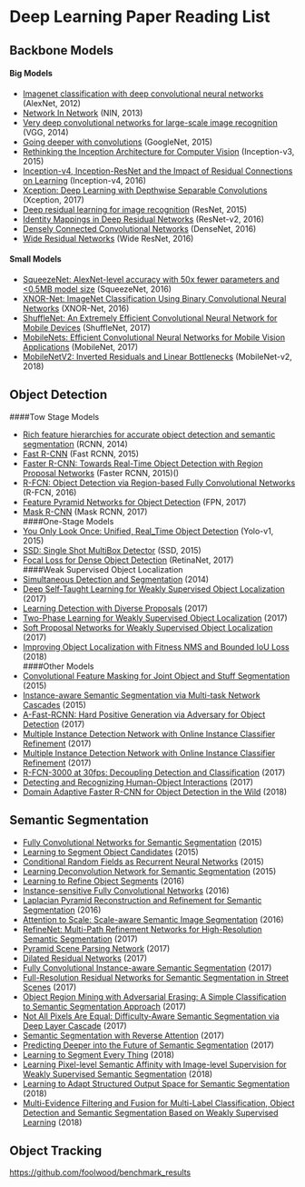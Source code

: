 # Deep Learning Paper Reading List
## Backbone Models
#### Big Models
* [Imagenet classification with deep convolutional neural networks](https://papers.nips.cc/paper/4824-imagenet-classification-with-deep-convolutional-neural-networks.pdf) (AlexNet, 2012)
* [Network In Network](https://arxiv.org/pdf/1312.4400.pdf) (NIN, 2013)
* [Very deep convolutional networks for large-scale image recognition](https://arxiv.org/pdf/1409.1556.pdf) (VGG, 2014)
* [Going deeper with convolutions](http://www.cv-foundation.org/openaccess/content_cvpr_2015/papers/Szegedy_Going_Deeper_With_2015_CVPR_paper.pdf) (GoogleNet, 2015)
* [Rethinking the Inception Architecture for Computer Vision](https://arxiv.org/pdf/1512.00567.pdf) (Inception-v3, 2015)
* [Inception-v4, Inception-ResNet and the Impact of Residual Connections on Learning](https://arxiv.org/pdf/1602.07261.pdf) (Inception-v4, 2016)
* [Xception: Deep Learning with Depthwise Separable Convolutions](http://openaccess.thecvf.com/content_cvpr_2017/papers/Chollet_Xception_Deep_Learning_CVPR_2017_paper.pdf) (Xception, 2017)
* [Deep residual learning for image recognition](https://arxiv.org/pdf/1512.03385.pdf) (ResNet, 2015)
* [Identity Mappings in Deep Residual Networks](https://arxiv.org/pdf/1603.05027.pdf) (ResNet-v2, 2016)
* [Densely Connected Convolutional Networks](https://arxiv.org/pdf/1608.06993.pdf) (DenseNet, 2016)
* [Wide Residual Networks](https://arxiv.org/pdf/1605.07146.pdf) (Wide ResNet, 2016)  
#### Small Models
* [SqueezeNet: AlexNet-level accuracy with 50x fewer parameters and <0.5MB model size](https://arxiv.org/pdf/1602.07360.pdf) (SqueezeNet, 2016)
* [XNOR-Net: ImageNet Classification Using Binary Convolutional Neural Networks](https://pjreddie.com/media/files/papers/xnor.pdf) (XNOR-Net, 2016)
* [ShuffleNet: An Extremely Efficient Convolutional Neural Network for Mobile Devices](https://arxiv.org/pdf/1707.01083.pdf) (ShuffleNet, 2017)
* [MobileNets: Efficient Convolutional Neural Networks for Mobile Vision Applications](https://arxiv.org/pdf/1704.04861.pdf) (MobileNet, 2017)
* [MobileNetV2: Inverted Residuals and Linear Bottlenecks](https://arxiv.org/pdf/1801.04381.pdf) (MobileNet-v2, 2018)
## Object Detection 
####Tow Stage Models
* [Rich feature hierarchies for accurate object detection and semantic segmentation](https://www.cv-foundation.org/openaccess/content_cvpr_2014/papers/Girshick_Rich_Feature_Hierarchies_2014_CVPR_paper.pdf) (RCNN, 2014)
* [Fast R-CNN](http://www.cv-foundation.org/openaccess/content_iccv_2015/papers/Girshick_Fast_R-CNN_ICCV_2015_paper.pdf) (Fast RCNN, 2015)
* [Faster R-CNN: Towards Real-Time Object Detection with Region Proposal Networks](http://papers.nips.cc/paper/5638-faster-r-cnn-towards-real-time-object-detection-with-region-proposal-networks.pdf) (Faster RCNN, 2015)()
* [R-FCN: Object Detection via Region-based Fully Convolutional Networks](https://arxiv.org/abs/1605.06409) (R-FCN, 2016)
* [Feature Pyramid Networks for Object Detection](https://arxiv.org/pdf/1612.03144.pdf) (FPN, 2017)
* [Mask R-CNN](https://arxiv.org/abs/1703.06870) (Mask RCNN, 2017)  
####One-Stage Models
* [You Only Look Once: Unified, Real_Time Object Detection](https://arxiv.org/abs/1506.02640) (Yolo-v1, 2015)
* [SSD: Single Shot MultiBox Detector](https://arxiv.org/abs/1512.02325) (SSD, 2015)
* [Focal Loss for Dense Object Detection](https://arxiv.org/abs/1708.02002) (RetinaNet, 2017)  
####Weak Supervised Object Localization
* [Simultaneous Detection and Segmentation](https://arxiv.org/abs/1407.1808) (2014)  
* [Deep Self-Taught Learning for Weakly Supervised Object Localization](https://arxiv.org/abs/1704.05188) (2017)  
* [Learning Detection with Diverse Proposals](https://arxiv.org/abs/1704.05188) (2017)  
* [Two-Phase Learning for Weakly Supervised Object Localization](https://arxiv.org/abs/1708.02108) (2017)  
* [Soft Proposal Networks for Weakly Supervised Object Localization](https://arxiv.org/abs/1709.01829) (2017)  
* [Improving Object Localization with Fitness NMS and Bounded IoU Loss](https://arxiv.org/abs/1711.00164v3) (2018)  
####Other Models
* [Convolutional Feature Masking for Joint Object and Stuff Segmentation](http://www.cv-foundation.org/openaccess/content_cvpr_2015/papers/Dai_Convolutional_Feature_Masking_2015_CVPR_paper.pdf) (2015)
* [Instance-aware Semantic Segmentation via Multi-task Network Cascades](http://www.cv-foundation.org/openaccess/content_cvpr_2016/papers/Dai_Instance-Aware_Semantic_Segmentation_CVPR_2016_paper.pdf) (2015)
* [A-Fast-RCNN: Hard Positive Generation via Adversary for Object Detection](https://arxiv.org/abs/1704.03414) (2017)
* [Multiple Instance Detection Network with Online Instance Classifier Refinement](https://arxiv.org/abs/1704.00138) (2017)
* [Multiple Instance Detection Network with Online Instance Classifier Refinement](https://arxiv.org/abs/1704.00138) (2017)
* [R-FCN-3000 at 30fps: Decoupling Detection and Classification](https://arxiv.org/abs/1712.01802) (2017)
* [Detecting and Recognizing Human-Object Interactions](https://arxiv.org/abs/1704.07333v3) (2017)
* [Domain Adaptive Faster R-CNN for Object Detection in the Wild](https://arxiv.org/abs/1803.03243v1) (2018)
## Semantic Segmentation
* [Fully Convolutional Networks for Semantic Segmentation](https://people.eecs.berkeley.edu/~jonlong/long_shelhamer_fcn.pdf) (2015)
* [Learning to Segment Object Candidates](http://papers.nips.cc/paper/5852-learning-to-segment-object-candidates.pdf) (2015)
* [Conditional Random Fields as Recurrent Neural Networks](http://www.cv-foundation.org/openaccess/content_iccv_2015/html/Zheng_Conditional_Random_Fields_ICCV_2015_paper.html) (2015)
* [Learning Deconvolution Network for Semantic Segmentation](http://www.cv-foundation.org/openaccess/content_iccv_2015/html/Noh_Learning_Deconvolution_Network_ICCV_2015_paper.html) (2015)
* [Learning to Refine Object Segments](https://arxiv.org/pdf/1603.08695.pdf) (2016)
* [Instance-sensitive Fully Convolutional Networks](https://arxiv.org/abs/1603.08678) (2016)
* [Laplacian Pyramid Reconstruction and Refinement for Semantic Segmentation](https://link.springer.com/chapter/10.1007/978-3-319-46487-9_32) (2016)
* [Attention to Scale: Scale-aware Semantic Image Segmentation](http://www.cv-foundation.org/openaccess/content_cvpr_2016/html/Chen_Attention_to_Scale_CVPR_2016_paper.html) (2016)
* [RefineNet: Multi-Path Refinement Networks for High-Resolution Semantic Segmentation](https://arxiv.org/abs/1611.06612) (2017)
* [Pyramid Scene Parsing Network](https://arxiv.org/abs/1612.01105) (2017)
* [Dilated Residual Networks](https://arxiv.org/abs/1705.09914) (2017)
* [Fully Convolutional Instance-aware Semantic Segmentation](https://arxiv.org/abs/1611.07709) (2017)
* [Full-Resolution Residual Networks for Semantic Segmentation in Street Scenes](https://arxiv.org/abs/1611.08323) (2017)
* [Object Region Mining with Adversarial Erasing: A Simple Classification to Semantic Segmentation Approach](https://arxiv.org/abs/1703.08448) (2017)
* [Not All Pixels Are Equal: Difficulty-Aware Semantic Segmentation via Deep Layer Cascade](https://arxiv.org/abs/1704.01344) (2017)
* [Semantic Segmentation with Reverse Attention](https://arxiv.org/abs/1707.06426) (2017)
* [Predicting Deeper into the Future of Semantic Segmentation](https://arxiv.org/abs/1703.07684) (2017)
* [Learning to Segment Every Thing](https://arxiv.org/abs/1711.10370) (2018)
* [	Learning Pixel-level Semantic Affinity with Image-level Supervision for Weakly Supervised Semantic Segmentation](https://arxiv.org/abs/1803.10464v1) (2018)
* [Learning to Adapt Structured Output Space for Semantic Segmentation](https://arxiv.org/abs/1802.10349v1) (2018)
* [	Multi-Evidence Filtering and Fusion for Multi-Label Classification, Object Detection and Semantic Segmentation Based on Weakly Supervised Learning](https://arxiv.org/abs/1802.09129v1) (2018)
## Object Tracking 
https://github.com/foolwood/benchmark_results
